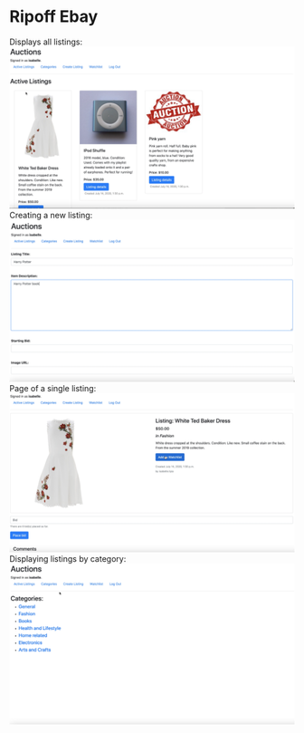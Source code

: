 # Ripoff Ebay
Displays all listings:
![screenshot](screenshot0.png)
Creating a new listing:
![screenshot](screenshot1.png)
Page of a single listing:
![screenshot](screenshot2.png)
Displaying listings by category:
![screenshot](screenshot3.png)
